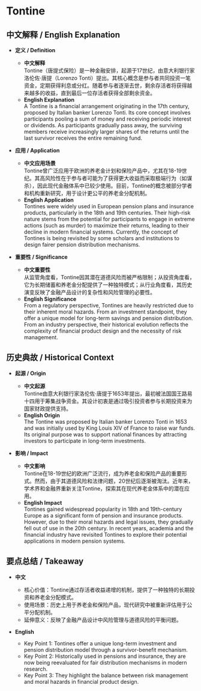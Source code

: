# Tontine

## 中文解释 / English Explanation

* **定义 / Definition**  
  - **中文解释**  
    Tontine（唐提式保险）是一种金融安排，起源于17世纪，由意大利银行家洛伦佐·唐提（Lorenzo Tonti）提出。其核心概念是参与者共同投资一笔资金，定期获得利息或分红。随着参与者逐渐去世，剩余存活者将获得越来越多的收益，直到最后一位存活者获得全部剩余资金。  
  - **English Explanation**  
    A Tontine is a financial arrangement originating in the 17th century, proposed by Italian banker Lorenzo Tonti. Its core concept involves participants pooling a sum of money and receiving periodic interest or dividends. As participants gradually pass away, the surviving members receive increasingly larger shares of the returns until the last survivor receives the entire remaining fund.

* **应用 / Application**  
  - **中文应用场景**  
    Tontine曾广泛应用于欧洲的养老金计划和保险产品中，尤其在18-19世纪。其高风险性在于参与者可能为了获得更大收益而采取极端行为（如谋杀），因此现代金融体系中已较少使用。目前，Tontine的概念被部分学者和机构重新研究，用于设计更公平的养老金分配机制。  
  - **English Application**  
    Tontines were widely used in European pension plans and insurance products, particularly in the 18th and 19th centuries. Their high-risk nature stems from the potential for participants to engage in extreme actions (such as murder) to maximize their returns, leading to their decline in modern financial systems. Currently, the concept of Tontines is being revisited by some scholars and institutions to design fairer pension distribution mechanisms.

* **重要性 / Significance**  
  - **中文重要性**  
    从监管角度看，Tontine因其潜在道德风险而被严格限制；从投资角度看，它为长期储蓄和养老金分配提供了一种独特模式；从行业角度看，其历史演变反映了金融产品设计的复杂性和风险管理的必要性。  
  - **English Significance**  
    From a regulatory perspective, Tontines are heavily restricted due to their inherent moral hazards. From an investment standpoint, they offer a unique model for long-term savings and pension distribution. From an industry perspective, their historical evolution reflects the complexity of financial product design and the necessity of risk management.

## 历史典故 / Historical Context

* **起源 / Origin**  
  - **中文起源**  
    Tontine由意大利银行家洛伦佐·唐提于1653年提出，最初被法国国王路易十四用于筹集战争资金。其设计初衷是通过吸引投资者参与长期投资来为国家财政提供支持。  
  - **English Origin**  
    The Tontine was proposed by Italian banker Lorenzo Tonti in 1653 and was initially used by King Louis XIV of France to raise war funds. Its original purpose was to support national finances by attracting investors to participate in long-term investments.

* **影响 / Impact**  
  - **中文影响**  
    Tontine在18-19世纪的欧洲广泛流行，成为养老金和保险产品的重要形式。然而，由于其道德风险和法律问题，20世纪后逐渐被淘汰。近年来，学术界和金融界重新关注Tontine，探索其在现代养老金体系中的潜在应用。  
  - **English Impact**  
    Tontines gained widespread popularity in 18th and 19th-century Europe as a significant form of pension and insurance products. However, due to their moral hazards and legal issues, they gradually fell out of use in the 20th century. In recent years, academia and the financial industry have revisited Tontines to explore their potential applications in modern pension systems.

## 要点总结 / Takeaway

* **中文**  
  - 核心价值：Tontine通过存活者收益递增的机制，提供了一种独特的长期投资和养老金分配模式。  
  - 使用场景：历史上用于养老金和保险产品，现代研究中被重新评估用于公平分配机制。  
  - 延伸意义：反映了金融产品设计中风险管理与道德风险的平衡问题。  

* **English**  
  - Key Point 1: Tontines offer a unique long-term investment and pension distribution model through a survivor-benefit mechanism.  
  - Key Point 2: Historically used in pensions and insurance, they are now being reevaluated for fair distribution mechanisms in modern research.  
  - Key Point 3: They highlight the balance between risk management and moral hazards in financial product design.